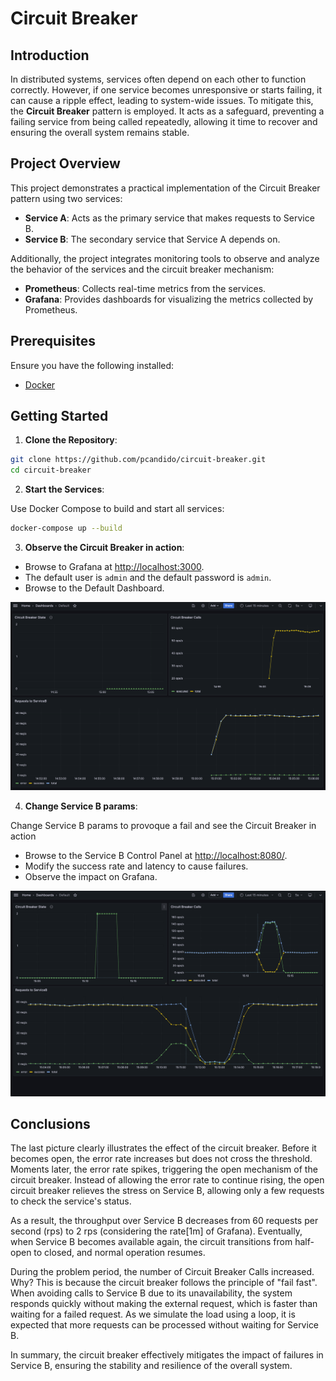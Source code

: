 # Circuit Breaker

## Introduction

In distributed systems, services often depend on each other to function correctly. However, if one service becomes unresponsive or starts failing, it can cause a ripple effect, leading to system-wide issues.
To mitigate this, the **Circuit Breaker** pattern is employed. It acts as a safeguard, preventing a failing service from being called repeatedly, allowing it time to recover and ensuring the overall system remains stable.

## Project Overview

This project demonstrates a practical implementation of the Circuit Breaker pattern using two services:

- **Service A**: Acts as the primary service that makes requests to Service B.
- **Service B**: The secondary service that Service A depends on.

Additionally, the project integrates monitoring tools to observe and analyze the behavior of the services and the circuit breaker mechanism:

- **Prometheus**: Collects real-time metrics from the services.
- **Grafana**: Provides dashboards for visualizing the metrics collected by Prometheus.

## Prerequisites

Ensure you have the following installed:

- [Docker](https://www.docker.com/get-started)

## Getting Started

1. **Clone the Repository**:

```bash
git clone https://github.com/pcandido/circuit-breaker.git
cd circuit-breaker
```

2. **Start the Services**:

Use Docker Compose to build and start all services:

```bash
docker-compose up --build
```

3. **Observe the Circuit Breaker in action**:

* Browse to Grafana at [http://localhost:3000](http://localhost:3000).
* The default user is `admin` and the default password is `admin`.
* Browse to the Default Dashboard.

![Grafana](./docs/grafana.png)

4. **Change Service B params**:

Change Service B params to provoque a fail and see the Circuit Breaker in action

* Browse to the Service B Control Panel at [http://localhost:8080/](http://localhost:8080/).
* Modify the success rate and latency to cause failures.
* Observe the impact on Grafana.

![Circuit Breaker Open](./docs/cb-open.png)

## Conclusions

The last picture clearly illustrates the effect of the circuit breaker.
Before it becomes open, the error rate increases but does not cross the threshold.
Moments later, the error rate spikes, triggering the open mechanism of the circuit breaker.
Instead of allowing the error rate to continue rising, the open circuit breaker relieves the stress on Service B, allowing only a few requests to check the service's status.

As a result, the throughput over Service B decreases from 60 requests per second (rps) to 2 rps (considering the rate[1m] of Grafana).
Eventually, when Service B becomes available again, the circuit transitions from half-open to closed, and normal operation resumes.

During the problem period, the number of Circuit Breaker Calls increased. Why?
This is because the circuit breaker follows the principle of "fail fast".
When avoiding calls to Service B due to its unavailability, the system responds quickly without making the external request, which is faster than waiting for a failed request.
As we simulate the load using a loop, it is expected that more requests can be processed without waiting for Service B.

In summary, the circuit breaker effectively mitigates the impact of failures in Service B, ensuring the stability and resilience of the overall system.

